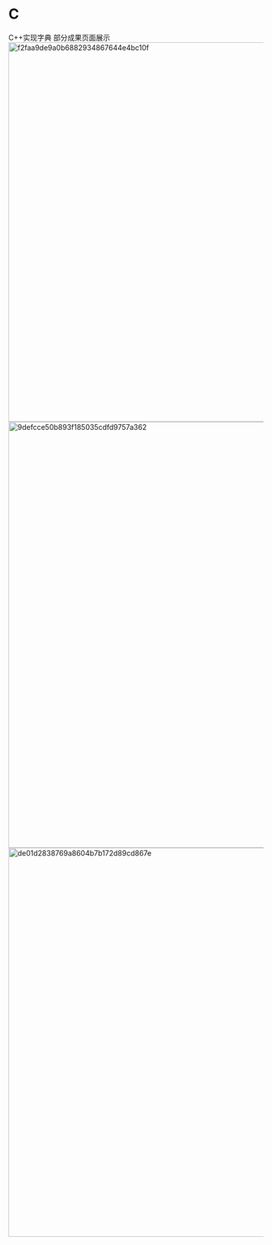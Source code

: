 # C
C++实现字典 部分成果页面展示
<img width="949" height="750" alt="f2faa9de9a0b6882934867644e4bc10f" src="https://github.com/user-attachments/assets/300eb8c1-51dd-4ab1-a7be-3bd0e0ea2f05" />
<img width="1086" height="842" alt="9defcce50b893f185035cdfd9757a362" src="https://github.com/user-attachments/assets/72098efb-6c12-4beb-b17d-878bbeef1f07" />
<img width="710" height="769" alt="de01d2838769a8604b7b172d89cd867e" src="https://github.com/user-attachments/assets/9b3f42e0-dcf8-4cf3-b326-746e1587b06b" />
